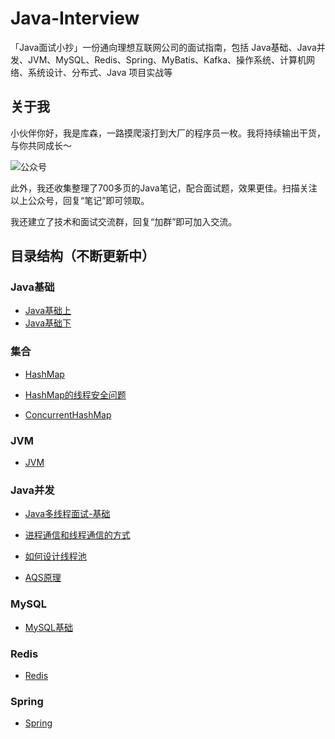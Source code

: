 # Java-Interview
「Java面试小抄」一份通向理想互联网公司的面试指南，包括 Java基础、Java并发、JVM、MySQL、Redis、Spring、MyBatis、Kafka、操作系统、计算机网络、系统设计、分布式、Java 项目实战等

## 关于我

小伙伴你好，我是库森，一路摸爬滚打到大厂的程序员一枚。我将持续输出干货，与你共同成长～

![公众号](http://blog-img.coolsen.cn/img/公众号.jpg)

此外，我还收集整理了700多页的Java笔记，配合面试题，效果更佳。扫描关注以上公众号，回复“笔记”即可领取。

我还建立了技术和面试交流群，回复“加群”即可加入交流。

## 目录结构（不断更新中）

### Java基础

* [Java基础上](https://github.com/cosen1024/Java-Interview/blob/main/Java%E5%9F%BA%E7%A1%80/Java%E5%9F%BA%E7%A1%80.md)
* [Java基础下](https://github.com/cosen1024/Java-Interview/blob/main/Java%E5%9F%BA%E7%A1%80/Java%E5%9F%BA%E7%A1%80%E4%B8%8B.md)
### 集合

* [HashMap](https://github.com/cosen1024/Java-Interview/blob/main/Java集合/HashMap.md)

* [HashMap的线程安全问题](https://github.com/cosen1024/Java-Interview/blob/main/Java集合/HashMap的线程安全问题.md)
* [ConcurrentHashMap](https://github.com/cosen1024/Java-Interview/blob/main/Java集合/ConcurrentHashMap.md)

### JVM

* [JVM](https://github.com/cosen1024/Java-Interview/blob/main/JVM/JVM.md)

### Java并发

* [Java多线程面试-基础](https://github.com/cosen1024/Java-Interview/blob/main/Java并发/Java多线程面试-基础.md)
* [进程通信和线程通信的方式](https://github.com/cosen1024/Java-Interview/blob/main/Java并发/进程通信和线程通信的方式.md)

* [如何设计线程池](https://github.com/cosen1024/Java-Interview/blob/main/Java并发/如何设计线程池.md)

* [AQS原理](https://github.com/cosen1024/Java-Interview/blob/main/Java并发/AQS.md)

### MySQL

* [MySQL基础](https://github.com/cosen1024/Java-Interview/blob/main/MySQL/MySQL.md)

### Redis

* [Redis](https://github.com/cosen1024/Java-Interview/blob/main/Redis/Redis.md)

### Spring

* [Spring](https://github.com/cosen1024/Java-Interview/blob/main/Spring/Spring.md)

